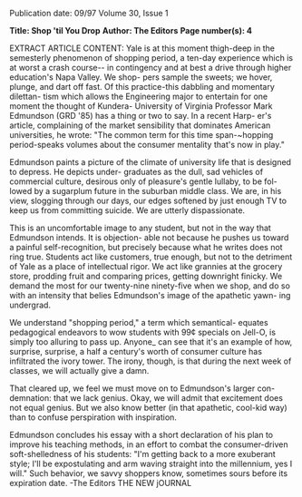 Publication date: 09/97
Volume 30, Issue 1

**Title: Shop 'til You Drop**
**Author: The Editors**
**Page number(s): 4**

EXTRACT ARTICLE CONTENT:
Yale is at this moment thigh-deep in 
the semesterly phenomenon of 
shopping period, a ten-day experience 
which is at worst a crash course-- in 
contingency and at best a drive 
through higher education's Napa 
Valley. We shop-
pers sample the 
sweets; we hover, 
plunge, and dart 
off fast. Of this 
practice-this 
dabbling 
and 
momentary dilettan-
tism which allows the 
Engineering 
major 
to 
entertain for one moment 
the thought of Kundera-
University of Virginia Professor 
Mark Edmundson (GRD '85) has a 
thing or two to say. In a recent Harp-
er's article, complaining of the market 
sensibility that dominates American 
universities, he wrote: "The common 
term for this time span-~hopping 
period-speaks volumes about the 
consumer mentality that's now in 
play." 

Edmundson paints a picture of the 
climate of university life that is 
designed to depress. He depicts under-
graduates as the dull, sad vehicles of 
commercial culture, desirous only of 
pleasure's gentle lullaby, to be fol-
lowed by a sugarplum future in the 
suburban middle class. We are, in his 
view, slogging through our days, our 
edges softened by just enough TV to 
keep us from committing suicide. We 
are utterly dispassionate. 

This is an uncomfortable image to 
any student, but not in the way that 
Edmundson intends. It is objection-
able not because he pushes us toward a 
painful self-recognition, but precisely 
because what he writes does not ring 
true. Students act like customers, true 
enough, but not to the detriment of 
Yale as a place of intellectual rigor. We 
act like grannies at the grocery store, 
prodding fruit and comparing prices, 
getting downright finicky. We demand 
the most for our twenty-nine 
ninety-five 
when 
we 
shop, and do so with an 
intensity 
that 
belies 
Edmundson's image of 
the apathetic yawn-
ing undergrad. 

We understand 
"shopping 
period," a term 
which semantical-
equates pedagogical 
endeavors to wow students with 
99¢ specials on Jell-O, is simply too 
alluring to pass up. Anyone_ can see 
that it's an example of how, surprise, 
surprise, a half a century's worth of 
consumer culture has infiltrated the 
ivory tower. The irony, though, is that 
during the next week of classes, we 
will actually give a damn. 

That cleared up, we feel we must 
move on to Edmundson's larger con-
demnation: that we lack genius. Okay, 
we will admit that excitement does 
not equal genius. But we also know 
better (in that apathetic, cool-kid 
way) than to confuse perspiration 
with inspiration. 

Edmundson concludes his essay 
with a short declaration of his plan to 
improve his teaching methods, in an 
effort to combat the consumer-driven 
soft-shelledness of his students: "I'm 
getting back to a more exuberant 
style; I'll be expostulating and arm 
waving straight into the millennium, 
yes I will." Such behavior, we savvy 
shoppers 
know, 
sometimes 
sours 
before its expiration date. 
-The Editors 
THE NEW jOURNAL